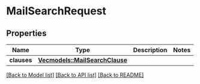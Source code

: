 # MailSearchRequest

## Properties

Name | Type | Description | Notes
------------ | ------------- | ------------- | -------------
**clauses** | [**Vec<models::MailSearchClause>**](MailSearchClause.md) |  | 

[[Back to Model list]](../README.md#documentation-for-models) [[Back to API list]](../README.md#documentation-for-api-endpoints) [[Back to README]](../README.md)


